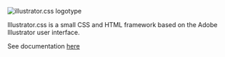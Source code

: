 ![illustrator.css logotype](https://emilianot.design/emilianot/img/illustrator.css_logotype.png)

Illustrator.css is a small CSS and HTML framework based on the Adobe Illustrator user interface.

See documentation [here](https://illustrator.css.emilianot.design/)
